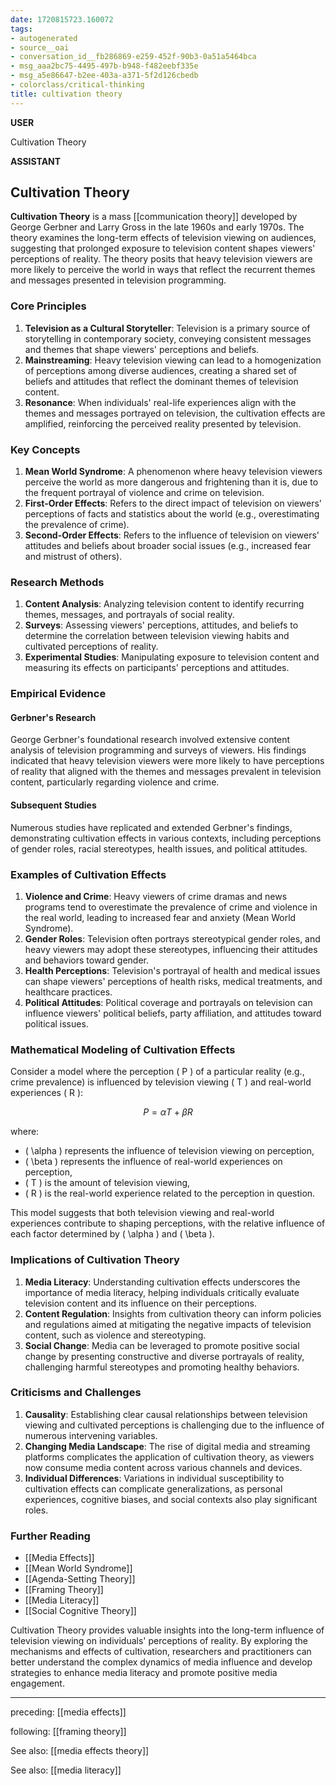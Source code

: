 ```yaml
---
date: 1720815723.160072
tags:
- autogenerated
- source__oai
- conversation_id__fb286869-e259-452f-90b3-0a51a5464bca
- msg_aaa2bc75-4495-497b-b948-f482eebf335e
- msg_a5e86647-b2ee-403a-a371-5f2d126cbedb
- colorclass/critical-thinking
title: cultivation theory
---
```


**USER**

Cultivation Theory


**ASSISTANT**

## Cultivation Theory

**Cultivation Theory** is a mass [[communication theory]] developed by George Gerbner and Larry Gross in the late 1960s and early 1970s. The theory examines the long-term effects of television viewing on audiences, suggesting that prolonged exposure to television content shapes viewers' perceptions of reality. The theory posits that heavy television viewers are more likely to perceive the world in ways that reflect the recurrent themes and messages presented in television programming.

### Core Principles

1. **Television as a Cultural Storyteller**: Television is a primary source of storytelling in contemporary society, conveying consistent messages and themes that shape viewers' perceptions and beliefs.
2. **Mainstreaming**: Heavy television viewing can lead to a homogenization of perceptions among diverse audiences, creating a shared set of beliefs and attitudes that reflect the dominant themes of television content.
3. **Resonance**: When individuals' real-life experiences align with the themes and messages portrayed on television, the cultivation effects are amplified, reinforcing the perceived reality presented by television.

### Key Concepts

1. **Mean World Syndrome**: A phenomenon where heavy television viewers perceive the world as more dangerous and frightening than it is, due to the frequent portrayal of violence and crime on television.
2. **First-Order Effects**: Refers to the direct impact of television on viewers' perceptions of facts and statistics about the world (e.g., overestimating the prevalence of crime).
3. **Second-Order Effects**: Refers to the influence of television on viewers' attitudes and beliefs about broader social issues (e.g., increased fear and mistrust of others).

### Research Methods

1. **Content Analysis**: Analyzing television content to identify recurring themes, messages, and portrayals of social reality.
2. **Surveys**: Assessing viewers' perceptions, attitudes, and beliefs to determine the correlation between television viewing habits and cultivated perceptions of reality.
3. **Experimental Studies**: Manipulating exposure to television content and measuring its effects on participants' perceptions and attitudes.

### Empirical Evidence

#### Gerbner's Research

George Gerbner's foundational research involved extensive content analysis of television programming and surveys of viewers. His findings indicated that heavy television viewers were more likely to have perceptions of reality that aligned with the themes and messages prevalent in television content, particularly regarding violence and crime.

#### Subsequent Studies

Numerous studies have replicated and extended Gerbner's findings, demonstrating cultivation effects in various contexts, including perceptions of gender roles, racial stereotypes, health issues, and political attitudes.

### Examples of Cultivation Effects

1. **Violence and Crime**: Heavy viewers of crime dramas and news programs tend to overestimate the prevalence of crime and violence in the real world, leading to increased fear and anxiety (Mean World Syndrome).
2. **Gender Roles**: Television often portrays stereotypical gender roles, and heavy viewers may adopt these stereotypes, influencing their attitudes and behaviors toward gender.
3. **Health Perceptions**: Television's portrayal of health and medical issues can shape viewers' perceptions of health risks, medical treatments, and healthcare practices.
4. **Political Attitudes**: Political coverage and portrayals on television can influence viewers' political beliefs, party affiliation, and attitudes toward political issues.

### Mathematical Modeling of Cultivation Effects

Consider a model where the perception \( P \) of a particular reality (e.g., crime prevalence) is influenced by television viewing \( T \) and real-world experiences \( R \):

$$
P = \alpha T + \beta R
$$

where:
- \( \alpha \) represents the influence of television viewing on perception,
- \( \beta \) represents the influence of real-world experiences on perception,
- \( T \) is the amount of television viewing,
- \( R \) is the real-world experience related to the perception in question.

This model suggests that both television viewing and real-world experiences contribute to shaping perceptions, with the relative influence of each factor determined by \( \alpha \) and \( \beta \).

### Implications of Cultivation Theory

1. **Media Literacy**: Understanding cultivation effects underscores the importance of media literacy, helping individuals critically evaluate television content and its influence on their perceptions.
2. **Content Regulation**: Insights from cultivation theory can inform policies and regulations aimed at mitigating the negative impacts of television content, such as violence and stereotyping.
3. **Social Change**: Media can be leveraged to promote positive social change by presenting constructive and diverse portrayals of reality, challenging harmful stereotypes and promoting healthy behaviors.

### Criticisms and Challenges

1. **Causality**: Establishing clear causal relationships between television viewing and cultivated perceptions is challenging due to the influence of numerous intervening variables.
2. **Changing Media Landscape**: The rise of digital media and streaming platforms complicates the application of cultivation theory, as viewers now consume media content across various channels and devices.
3. **Individual Differences**: Variations in individual susceptibility to cultivation effects can complicate generalizations, as personal experiences, cognitive biases, and social contexts also play significant roles.

### Further Reading

- [[Media Effects]]
- [[Mean World Syndrome]]
- [[Agenda-Setting Theory]]
- [[Framing Theory]]
- [[Media Literacy]]
- [[Social Cognitive Theory]]

Cultivation Theory provides valuable insights into the long-term influence of television viewing on individuals' perceptions of reality. By exploring the mechanisms and effects of cultivation, researchers and practitioners can better understand the complex dynamics of media influence and develop strategies to enhance media literacy and promote positive media engagement.


---

preceding: [[media effects]]  


following: [[framing theory]]

See also: [[media effects theory]]


See also: [[media literacy]]